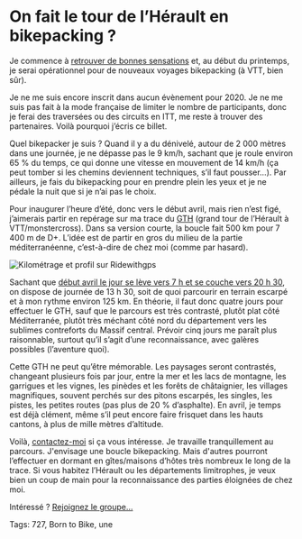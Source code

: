 # On fait le tour de l’Hérault en bikepacking ?

Je commence à [retrouver de bonnes sensations](https://tcrouzet.com/2019/08/28/un-auteur-se-fracture-le-femur-pour-faire-parler-de-lui/) et, au début du printemps, je serai opérationnel pour de nouveaux voyages bikepacking (à VTT, bien sûr).<span id="more-53175"></span>

Je ne me suis encore inscrit dans aucun évènement pour 2020. Je ne me suis pas fait à la mode française de limiter le nombre de participants, donc je ferai des traversées ou des circuits en ITT, me reste à trouver des partenaires. Voilà pourquoi j’écris ce billet.

Quel bikepacker je suis ? Quand il y a du dénivelé, autour de 2 000 mètres dans une journée, je ne dépasse pas le 9 km/h, sachant que je roule environ 65 % du temps, ce qui donne une vitesse en mouvement de 14 km/h (ça peut tomber si les chemins deviennent techniques, s’il faut pousser…). Par ailleurs, je fais du bikepacking pour en prendre plein les yeux et je ne pédale la nuit que si je n’ai pas le choix.

Pour inaugurer l’heure d’été, donc vers le début avril, mais rien n’est figé, j’aimerais partir en repérage sur ma trace du [GTH](https://drive.google.com/open?id=1glqm485m-Oo25P1jFNsgr6k7Z5-bl8AD&usp=sharing) (grand tour de l’Hérault à VTT/monstercross). Dans sa version courte, la boucle fait 500 km pour 7 400 m de D+. L’idée est de partir en gros du milieu de la partie méditerranéenne, c’est-à-dire de chez moi (comme par hasard).

![Kilométrage et profil sur Ridewithgps](https://tcrouzet.comhttps://tcrouzet.com/images_tc/2019/12/gth1.jpg)

Sachant que [début avril le jour se lève vers 7 h et se couche vers 20 h 30](https://www.sunrise-and-sunset.com/fr/sun/france/balaruc-les-bains/2020/avril), on dispose de journée de 13 h 30, soit de quoi parcourir en terrain escarpé et à mon rythme environ 125 km. En théorie, il faut donc quatre jours pour effectuer le GTH, sauf que le parcours est très contrasté, plutôt plat côté Méditerranée, plutôt très méchant côté nord du département vers les sublimes contreforts du Massif central. Prévoir cinq jours me paraît plus raisonnable, surtout qu’il s’agit d’une reconnaissance, avec galères possibles (l’aventure quoi).

Cette GTH ne peut qu’être mémorable. Les paysages seront contrastés, changeant plusieurs fois par jour, entre la mer et les lacs de montagne, les garrigues et les vignes, les pinèdes et les forêts de châtaignier, les villages magnifiques, souvent perchés sur des pitons escarpés, les singles, les pistes, les petites routes (pas plus de 20 % d’asphalte). En avril, je temps est déjà clément, même s’il peut encore faire frisquet dans les hauts cantons, à plus de mille mètres d’altitude.

Voilà, [contactez-moi](https://tcrouzet.com/mail/) si ça vous intéresse. Je travaille tranquillement au parcours. J'envisage une boucle bikepacking. Mais d'autres pourront l’effectuer en dormant en gîtes/maisons d’hôtes très nombreux le long de la trace. Si vous habitez l’Hérault ou les départements limitrophes, je veux bien un coup de main pour la reconnaissance des parties éloignées de chez moi.

Intéressé ? [Rejoignez le groupe…](https://www.facebook.com/groups/gth34/)

Tags: 727, Born to Bike, une